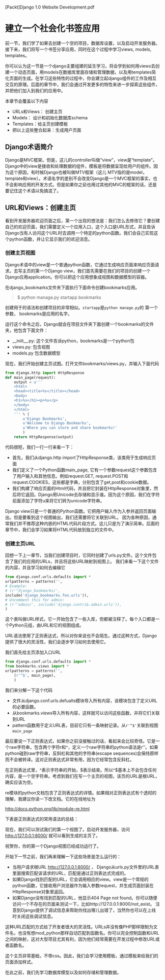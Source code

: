 [Packt]Django 1.0 Website Development.pdf

# 建立一个社会化书签应用
前一节，我们学了如果去创建一个空的项目，数据库设置，以及启动开发服务器。接下来，我们将写一个书签分享应用，同时在这个过程中学习views, models, templates。

你可以认为这一节是一个django主要组建的延生学习，将会学到如何用views去创建一个动态页面，用models在数据库里面存储和管理数据，以及用templates简化页面的生成。在学习这些特性的过程中，你会建立起django组件的工作及相互交互的原理。后面的章节中，我们会通过开发更多的特性来进一步探索这些组件，并把他们加入到我们的应用中。

本章节会覆盖以下内容
- URLs和Views： 创建主页
- Models： 设计和初始化数据库schema
- Templates：给主页创建模板
- 把以上这些整合起来：生成用户页面

## Django术语简介

Django是MVC框架。但是，这儿的controller叫做“view”，view是“template"。Django中的view是接收和处理数据的组件，模板是将数据呈现给用户的组件。因为这个原因，有时候Django也被叫做MTV框架（这儿 MTV指的是model，template和view）。术语名字的差别不会改变Django是一个MVC框架的事实，也不会影响应用的开发方式。但是如果你之前也用过其他的MVC的框架的话，还是要记住这个术语以免搞混了。

## URL和Views：创建主页
看到开发服务器欢迎页面之后，第一个出现的想法是：我们怎么去修改它？要创建自己的欢迎页面，我们需要定义一个应用入口，这个入口是URL形式，并且告诉Django当有人访问这个URL时去调用一个特定的python函数。我们会自己实现这个python函数，并让它显示我们的欢迎消息。

### 创建主页视图
Django术语中的view是一个普通python函数，它通过生成响应页面来响应页面请求。去写主页的第一个Django view，我们首先需要在我们的项目的创建一个Django应用application。你可以把这个应用想象成视图和数据模型的容器。

在django_bookmarks文件夹下面执行下面命令创建bookmarks应用。  
> $ python manage.py startapp bookmarks

创建用于的语法和创建项目的非常相似。```startapp```是```python manage.py```的 第一个参数， bookmarks是应用的名字。

运行这个命令之后，Django就会在项目文件夹下面创建一个bookmarks的文件夹，他包含下面文件：
- \_\_iniit\_\_.py: 这个文件告诉python，bookmarks是一个python包
- views.py: 包含视图
- models.py 包含数据模型

现在，我们开始创建主页试图。打开文件bookmarks/views.py，并输入下面代码
``` python
from django.http import HttpResponse
def main_page(request):
	output = u'''
	<html>
	<head><title>%s</title></head>
	<body>
	<h1>%s</h1><p>%s</p>
	</body>
	</html>
	''' % (
		u'Django Bookmarks',
		u'Welcome to Django Bookmarks',
		u'Where you can store and share bookmarks!'
		)
	return HttpResponse(output)
```

代码很短，我们一行一行来看一下：
- 首先，我们从django.http import了HttpResponse类，该类用于生成响应页面
- 我们定义了一个Python函数main_page, 它有一个参数request这个参数包含了用户输入和其他信息。例如request.GET, request.POST和request.COOKIES，这些都是字典，分别包含了get,post和cookie数据。
- 我们构建了响应页面的Html代码，并且把它封装在HttpResponse对象里，然后将它返回。Django用Unicode去存储和显示谁。因为这个原因，我们在字符前面添加了字符u来将它们转为unicode字符串。

Django view只是一个普通的Python函数。它把用户输入作为入参并返回页面输出。但是要看到这个视图输出，我们还需要将它关联到URL。
因为各种原因，通常我们并不推荐这种内嵌的HTML代码片段方式。这儿只是为了演示简单。后面的章节中，我们会学习如果将HTML代码放到独立的文件中。

### 创建主页URL

回想一下上一章节，当我们创建项目时，它同时创建了urls.py文件。这个文件包含了我们的应用的URLs，并且将这些URL映射到视图上。
我们来看一下这个文件的内容，并且学习如何去编辑它
``` python
from django.conf.urls.defaults import *
urlpatterns = patterns('',
# Example:
# (r'^django_bookmarks/',
include('django_bookmarks.foo.urls')),
# Uncomment this for admin:
# (r'^admin/', include('django.contrib.admin.urls')),
)
```
这个表叫做URL样式，它一开始包含了一些入库，但都被注释了。每个入口都是一个Python元组，由URL和它的视图组成。

URL语法使用了正则表达式，所以对你来说也不会陌生。通过这种方式，Django提供了很大的灵活性，我们会逐步学习如何去使用它。

我们首先给主页添加入口URL
``` python
from django.conf.urls.defaults import *
from bookmarks.views import *
urlpatterns = patterns('',
	(r'^$', main_page),
	)
```
我们来分解一下这个代码
- 文件从django.conf.urls.defualts模块导入所有内容，该模块包含了定义URL的必要函数。
- 从bookmarks.views导入所有内容，这样就可以访问这些函数，并将它们关联到URL
- pattern函数用于定义URL表，目前它只有一条映射记录。从```r'^$'```关联到视图```main_page```

最后要说一下正则表达式，如果你之前没接触过的话，看起来会比较奇怪。它是一个raw字符串，包含两个字符r和^，定义一个raw字符串的python语法是r''。如果python碰到raw字符串，反斜杠和其他的字符串(escape sequences)会保持原样而不会被转译。这对正则表达式非常有用，因为它经常包含反斜杠。

在正则表达式里，^表示字符串的开始，$表示结束。所以^$基本上不会包含任何内容，是一个空字符串。考虑到我们在写一个主页的视图，该页的URL是根URL，确实应该为空。

re模块的python文档包含了正则表达式的详情。如果相对正则表达式有个透彻的理解，我建议你读一下改文档。它的在线地址为

http://docs.python.org/lib/module-re.html

下表是正则表达式的常用语法的总结：

现在，我们可以测试我们的第一个视图了。启动开发服务器，访问 http://127.0.0.1:8000/ 就可以看到生成的主页了。

祝贺你，你的第一个Django视图已经成功运行了。

开始下一节之前，我们再来理解一下这些场景是怎么运行的：
- 当用户请求根URL http://127.0.0.1:8000/ ， Django从urls.py文件里的URL表里面搜索匹配该请求的URL，匹配是通过正则表达式完成的。
- 如果Django找到匹配的URL，它会调用相应的view。view是一个常规的python函数，它接收用户浏览器作为输入参数request，并生成页面封装在HttpResponse对象里返回。
- 如果Django没有找到匹配的URL，他显示404 Page not found。你可以随便访问一个不存在的页面来测试一下，比如http://127.0.0.1:8000/not_exist。 注意到Django提供了调试信息来帮助你找出哪儿出错了，当然你也可以在上线时关闭这些调试信息。

这种URL匹配的方式给了开发者很大的灵活性。URLs并没有像PHP那样限制为文件名，也没有想mod_python那样自动匹配到函数名。你可以完全控制函数和URL之间的映射，这对大型项目尤其有利，因为他们经常需要在开发过程中修改URL或者函数名。

这个主页非常基础，不带css。因此，我们会学习使用模板，通过模板来给我们的页面添加样式。

在此之前，我们先学习数据库模型以及如何存储和管理数据。

















